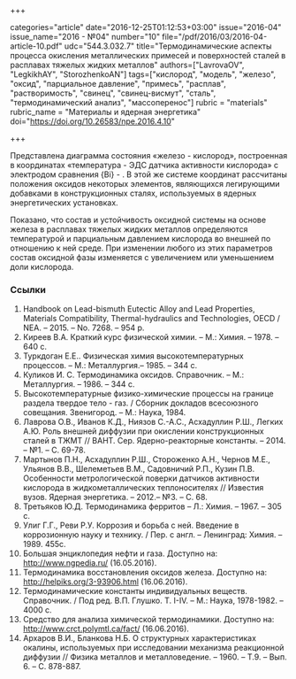 +++

categories="article"
date="2016-12-25T01:12:53+03:00"
issue="2016-04"
issue_name="2016 - №04"
number="10"
file="/pdf/2016/03/2016-04-article-10.pdf"
udc="544.3.032.7"
title="Термодинамические аспекты процесса окисления металлических примесей и поверхностей сталей в расплавах тяжелых жидких металлов"
authors=["LavrovaOV", "LegkikhAY", "StorozhenkoAN"]
tags=["кислород", "модель", "железо", "оксид", "парциальное давление", "примесь", "расплав", "растворимость", "свинец", "свинец-висмут", "сталь", "термодинамический анализ", "массоперенос"]
rubric = "materials"
rubric_name = "Материалы и ядерная энергетика"
doi="https://doi.org/10.26583/npe.2016.4.10"

+++

Представлена диаграмма состояния «железо - кислород», построенная в координатах «температура - ЭДС датчика активности кислорода» с электродом сравнения {Bi} - <Bi2O3>. В этой же системе координат рассчитаны положения оксидов некоторых элементов, являющихся легирующими добавками в конструкционных сталях, используемых в ядерных энергетических установках.

Показано, что состав и устойчивость оксидной системы на основе железа в расплавах тяжелых жидких металлов определяются температурой и парциальным давлением кислорода во внешней по отношению к ней среде. При изменении любого из этих параметров состав оксидной фазы изменяется с увеличением или уменьшением доли кислорода.

### Ссылки

1. Handbook on Lead-bismuth Eutectic Alloy and Lead Properties, Materials Compatibility, Thermal-hydraulics and Technologies, OECD / NEA. – 2015. – No. 7268. – 954 p.
2. Киреев В.А. Краткий курс физической химии. – М.: Химия. – 1978. – 640 с.
3. Туркдоган Е.Е.. Физическая химия высокотемпературных процессов. – М.: Металлургия.– 1985. – 344 с.
4. Куликов И. С. Термодинамика оксидов. Справочник. – М.: Металлургия. – 1986. – 344 с.
5. Высокотемпературные физико-химические процессы на границе раздела твердое тело - газ. / Сборник докладов всесоюзного совещания. Звенигород. – М.: Наука, 1984.
6. Лаврова О.В., Иванов К.Д., Ниязов С.-А.С., Асхадуллин Р.Ш., Легких А.Ю. Роль внешней диффузии при окислении конструкционных сталей в ТЖМТ // ВАНТ. Сер. Ядерно-реакторные константы. – 2014. – №1. – С. 69-78.
7. Мартынов П.Н., Асхадуллин Р.Ш., Стороженко А.Н., Чернов М.Е., Ульянов В.В., Шелеметьев В.М., Садовничий Р.П., Кузин П.В. Особенности метрологической поверки датчиков активности кислорода в жидкометаллических теплоносителях // Известия вузов. Ядерная энергетика. – 2012.– №3. – С. 68.
8. Третьяков Ю.Д. Термодинамика ферритов – Л.: Химия. – 1967. – 305 с.
9. Улиг Г.Г., Реви Р.У. Коррозия и борьба с ней. Введение в коррозионную науку и технику. / Пер. с англ. – Ленинград: Химия. – 1989. 455с.
10. Большая энциклопедия нефти и газа. Доступно на: http://www.ngpedia.ru/ (16.05.2016).
11. Термодинамика восстановления оксидов железа. Доступно на: http://helpiks.org/3-93906.html (16.06.2016).
12. Термодинамические константы индивидуальных веществ. Справочник. / Под ред. В.П. Глушко. Т. I-IV. – М.: Наука, 1978-1982. – 4000 с.
13. Средство для анализа химической термодинамики. Доступно на: http://www.crct.polymtl.ca/fact/ (16.06.2016).
14. Архаров В.И., Бланкова Н.Б. О структурных характеристиках окалины, используемых при исследовании механизма реакционной диффузии // Физика металлов и металловедение. – 1960. – Т.9. – Вып. 6. – С. 878-887.